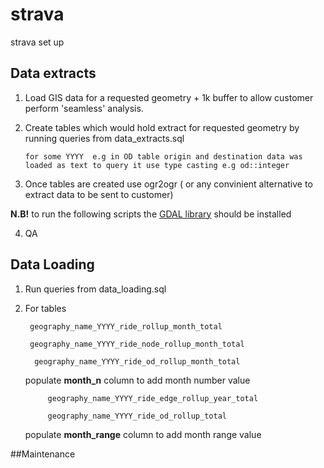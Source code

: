 # strava
strava set up

## Data extracts

1. Load GIS data for a requested geometry + 1k buffer to allow customer perform 'seamless' analysis. 
2. Create tables which would hold extract for requested geometry by running queries from data_extracts.sql

    `for some YYYY  e.g in OD table origin and destination data was loaded as text to query it use type casting e.g od::integer`

3. Once tables are created use ogr2ogr ( or any convinient alternative to extract data to be sent to customer)

**N.B!** to run the following scripts the [GDAL library](https://gdal.org/download.html) should be installed  

4. QA

## Data Loading

1. Run queries from data_loading.sql
2. For tables

        geography_name_YYYY_ride_rollup_month_total
    
        geography_name_YYYY_ride_node_rollup_month_total
    
         geography_name_YYYY_ride_od_rollup_month_total
    
    populate **month_n** column to add month number value
    
            geography_name_YYYY_ride_edge_rollup_year_total
            
            geography_name_YYYY_ride_od_rollup_total
            
    populate **month_range** column  to add month range value


##Maintenance
